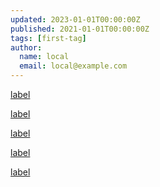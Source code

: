 ```yaml
---
updated: 2023-01-01T00:00:00Z
published: 2021-01-01T00:00:00Z
tags: [first-tag]
author:
  name: local
  email: local@example.com
---
```


[label](node:two)

[label](two)

[](node:two)

[](two)

[label]()

[]()

[label](two#fragment)

[label](#fragment)

